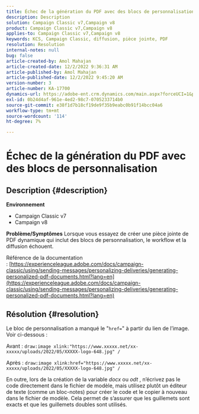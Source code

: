 ```yaml
---
title: Échec de la génération du PDF avec des blocs de personnalisation
description: Description
solution: Campaign Classic v7,Campaign v8
product: Campaign Classic v7,Campaign v8
applies-to: Campaign Classic v7,Campaign v8
keywords: KCS, Campaign Classic, diffusion, pièce jointe, PDF
resolution: Resolution
internal-notes: null
bug: false
article-created-by: Amol Mahajan
article-created-date: 12/2/2022 9:36:31 AM
article-published-by: Amol Mahajan
article-published-date: 12/2/2022 9:45:20 AM
version-number: 3
article-number: KA-17700
dynamics-url: https://adobe-ent.crm.dynamics.com/main.aspx?forceUCI=1&pagetype=entityrecord&etn=knowledgearticle&id=824a27cc-2472-ed11-9561-6045bd006b4b
exl-id: 0b24d4af-961e-4ed2-98c7-0705233714b0
source-git-commit: e38f1d7b18cf19de9f35b9eabc0b91f14bcc04a6
workflow-type: tm+mt
source-wordcount: '114'
ht-degree: 7%

---
```


# Échec de la génération du PDF avec des blocs de personnalisation

## Description {#description}

<b>Environnement</b>
- Campaign Classic v7
- Campaign v8



<b>Problème/Symptômes</b>
Lorsque vous essayez de créer une pièce jointe de PDF dynamique qui inclut des blocs de personnalisation, le workflow et la diffusion échouent.

Référence de la documentation : [https://experienceleague.adobe.com/docs/campaign-classic/using/sending-messages/personalizing-deliveries/generating-personalized-pdf-documents.html?lang=en](https://experienceleague.adobe.com/docs/campaign-classic/using/sending-messages/personalizing-deliveries/generating-personalized-pdf-documents.html?lang=en)


## Résolution {#resolution}


Le bloc de personnalisation a manqué le &quot;`href=`&quot; à partir du lien de l’image. Voir ci-dessous :

Avant :
`draw:image xlink:"https://www.xxxxx.net/xx-xxxxx/uploads/2022/05/XXXXX-logo-648.jpg" /`

Après :
`draw:image xlink:href="https://www.xxxxx.net/xx-xxxxx/uploads/2022/05/XXXXX-logo-648.jpg" /`

En outre, lors de la création de la variable *docx* ou *odt* , n’écrivez pas le code directement dans le fichier de modèle, mais utilisez plutôt un éditeur de texte (comme un bloc-notes) pour créer le code et le copier à nouveau dans le fichier de modèle. Cela permet de s’assurer que les guillemets sont exacts et que les guillemets doubles sont utilisés.
